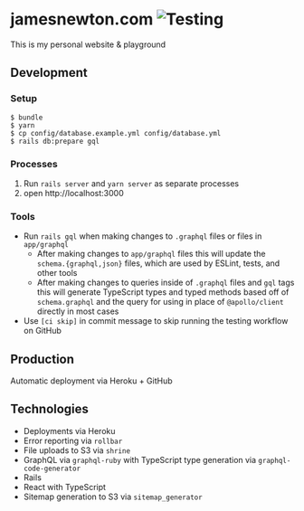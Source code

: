 # jamesnewton.com ![Testing](https://github.com/jameswritescode/jamesnewton.com/workflows/Testing/badge.svg)

This is my personal website & playground

## Development

### Setup

```
$ bundle
$ yarn
$ cp config/database.example.yml config/database.yml
$ rails db:prepare gql
```

### Processes

1. Run `rails server` and `yarn server` as separate processes
2. open http://localhost:3000

### Tools

* Run `rails gql` when making changes to `.graphql` files or files in `app/graphql`
  * After making changes to `app/graphql` files this will update the `schema.{graphql,json}` files, which are used by ESLint, tests, and other tools
  * After making changes to queries inside of `.graphql` files and `gql` tags this will generate TypeScript types and typed methods based off of `schema.graphql` and the query for using in place of `@apollo/client` directly in most cases
* Use `[ci skip]` in commit message to skip running the testing workflow on GitHub

## Production

Automatic deployment via Heroku + GitHub

## Technologies

* Deployments via Heroku
* Error reporting via `rollbar`
* File uploads to S3 via `shrine`
* GraphQL via `graphql-ruby` with TypeScript type generation via `graphql-code-generator`
* Rails
* React with TypeScript
* Sitemap generation to S3 via `sitemap_generator`
